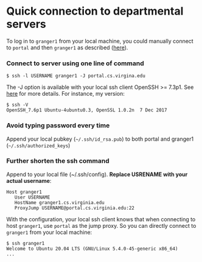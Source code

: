 # Quick connection to departmental servers 

To log in to `granger1` from your local machine, you could manually connect to `portal` and then `granger1` as described ([here](https://www.cs.virginia.edu/wiki/doku.php?id=linux_ssh_access)). 

### Connect to server using one line of command

```
$ ssh -l USERNAME granger1 -J portal.cs.virgina.edu
```
The -J option is available with your local ssh client OpenSSH >= 7.3p1. See [here](https://unix.stackexchange.com/questions/423205/can-i-access-ssh-server-by-using-another-ssh-server-as-intermediary/423211#423211) for more details. For instance, my version: 

```
$ ssh -V
OpenSSH_7.6p1 Ubuntu-4ubuntu0.3, OpenSSL 1.0.2n  7 Dec 2017
```

### Avoid typing password every time 

Append your local pubkey (`~/.ssh/id_rsa.pub`) to both portal and granger1 (`~/.ssh/authorized_keys`)

### Further shorten the ssh command  

Append to your local file (~/.ssh/config). **Replace USRENAME with your actual username**: 

```
Host granger1
   User USERNAME
   HostName granger1.cs.virginia.edu
   ProxyJump USERNAME@portal.cs.virginia.edu:22
```
With the configuration, your local ssh client knows that when connecting  to host `granger1`, use `portal` as the jump proxy. So you can directly connect to `granger1` from your local machine: 
```
$ ssh granger1
Welcome to Ubuntu 20.04 LTS (GNU/Linux 5.4.0-45-generic x86_64)
...
```

